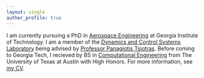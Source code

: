 ```yaml
---
layout: single
author_profile: true
---
```


I am currently pursuing a PhD in [Aerospace Engineering](https://ae.gatech.edu/) at Georgia Institute of Technology. I am a member of the [Dynamics and Control Systems Laboratory](http://dcsl.gatech.edu/) being advised by [Professor Panagiotis Tsiotras](http://dcsl.gatech.edu/tsiotras.html). Before coming to Georgia Tech, I recieved by BS in [Computational Engineering](https://www.ae.utexas.edu/undergraduate/computational-undergrad-program) from The University of Texas at Austin with High Honors. For more information, see [my CV](https://travisdriver.github.io/docs/travisdriver_cv.pdf). 
